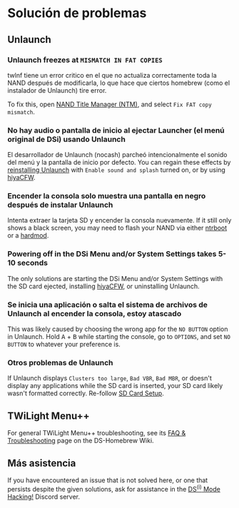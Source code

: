 # Solución de problemas

## Unlaunch

### Unlaunch freezes at `MISMATCH IN FAT COPIES`

twlnf tiene un error critico en el que no actualiza correctamente toda la NAND después de modificarla, lo que hace que ciertos homebrew (como el instalador de Unlaunch) tire error.

To fix this, open [NAND Title Manager (NTM)](https://github.com/Epicpkmn11/NTM/releases), and select `Fix FAT copy mismatch`.

### No hay audio o pantalla de inicio al ejectar Launcher (el menú original de DSi) usando Unlaunch

El desarrollador de Unlaunch (nocash) parcheó intencionalmente el sonido del menú y la pantalla de inicio por defecto. You can regain these effects by [reinstalling Unlaunch](installing-unlaunch.html) with `Enable sound and splash` turned on, or by using [hiyaCFW](https://wiki.ds-homebrew.com/hiyacfw/installing).

### Encender la consola solo muestra una pantalla en negro después de instalar Unlaunch

Intenta extraer la tarjeta SD y encender la consola nuevamente. If it still only shows a black screen, you may need to flash your NAND via either [ntrboot](https://wiki.ds-homebrew.com/ds-index/ntrboot) or a [hardmod](https://wiki.ds-homebrew.com/ds-index/hardmod).

### Powering off in the DSi Menu and/or System Settings takes 5-10 seconds

The only solutions are starting the DSi Menu and/or System Settings with the SD card ejected, installing [hiyaCFW](https://wiki.ds-homebrew.com/hiyacfw/installing), or uninstalling Unlaunch.

### Se inicia una aplicación o salta el sistema de archivos de Unlaunch al encender la consola, estoy atascado

This was likely caused by choosing the wrong app for the `NO BUTTON` option in Unlaunch. Hold <kbd class="face">A</kbd> + <kbd class="face">B</kbd> while starting the console, go to `OPTIONS`, and set `NO BUTTON` to whatever your preference is.

### Otros problemas de Unlaunch

If Unlaunch displays `Clusters too large`, `Bad VBR`, `Bad MBR`, or doesn't display any applications while the SD card is inserted, your SD card likely wasn't formatted correctly. Re-follow [SD Card Setup](sd-card-setup.html).

## TWiLight Menu++

For general TWiLight Menu++ troubleshooting, see its [FAQ & Troubleshooting](https://wiki.ds-homebrew.com/twilightmenu/faq) page on the DS-Homebrew Wiki.

## Más asistencia

If you have encountered an issue that is not solved here, or one that persists despite the given solutions, ask for assistance in the [DS<sup>(i)</sup> Mode Hacking!](https://discord.gg/fCzqcWteC4) Discord server.
